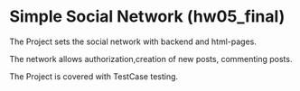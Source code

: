 # Simple Social Network (hw05_final)

The Project sets the social network with backend and html-pages.

The network allows authorization,creation of new posts, commenting posts.

The Project is covered with TestCase testing.


